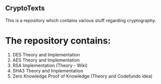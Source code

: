 ## CryptoTexts
This is a repository which contains various stuff regarding cryptography.

# The repository contains:
1. DES Theory and Implementation
2. AES Theory and Implementation
3. RSA Implementation (Theory - Wiki)
4. SHA3 Theory and Implementation
5. Zero Knowledge Proof of Knowledge (Theory and Codefundo idea)
